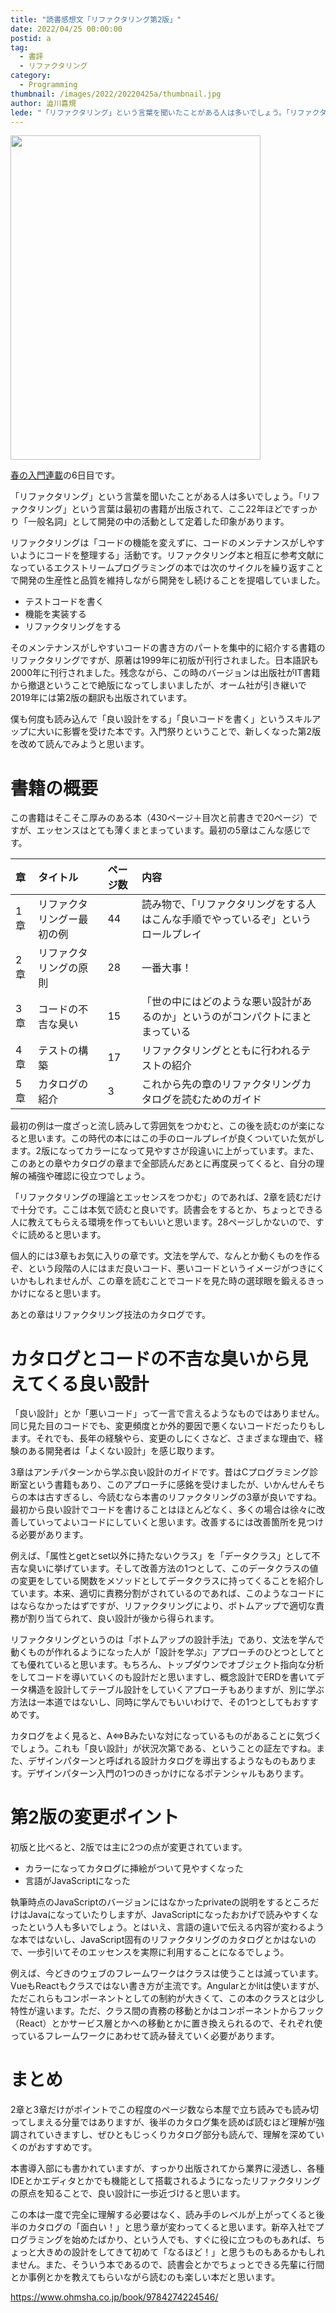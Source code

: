 ```yaml
---
title: "読書感想文「リファクタリング第2版」"
date: 2022/04/25 00:00:00
postid: a
tag:
  - 書評
  - リファクタリング
category:
  - Programming
thumbnail: /images/2022/20220425a/thumbnail.jpg
author: 澁川喜規
lede: "「リファクタリング」という言葉を聞いたことがある人は多いでしょう。「リファクタリング」という言葉は最初の書籍が出版されて、ここ22年ほどですっかり「一般名詞」として開発の中の活動として定着した印象があります。リファクタリングは「コードの機能を変えずに、コードのメンテナンスがしやすいようにコードを整理する」活動です。リファクタリング本と相互に参考文献になっているエクストリームプログラミングの本では次のサイクルを繰り返すことで開発の生産性と品質を維持しながら開発をし続けることを提唱していました。"
---
```


<a href="https://www.ohmsha.co.jp/book/9784274224546/" title="出版社のページへ">
<img src="/images/2022/20220425a/978-4-274-22454-6.jpg" alt="" width="400" height="519">
</a>

[春の入門連載](/articles/20220418a/)の6日目です。

「リファクタリング」という言葉を聞いたことがある人は多いでしょう。「リファクタリング」という言葉は最初の書籍が出版されて、ここ22年ほどですっかり「一般名詞」として開発の中の活動として定着した印象があります。

リファクタリングは「コードの機能を変えずに、コードのメンテナンスがしやすいようにコードを整理する」活動です。リファクタリング本と相互に参考文献になっているエクストリームプログラミングの本では次のサイクルを繰り返すことで開発の生産性と品質を維持しながら開発をし続けることを提唱していました。

* テストコードを書く
* 機能を実装する
* リファクタリングをする

そのメンテナンスがしやすいコードの書き方のパートを集中的に紹介する書籍のリファクタリングですが、原著は1999年に初版が刊行されました。日本語訳も2000年に刊行されました。残念ながら、この時のバージョンは出版社がIT書籍から撤退ということで絶版になってしまいましたが、オーム社が引き継いで2019年には第2版の翻訳も出版されています。

僕も何度も読み込んで「良い設計をする」「良いコードを書く」というスキルアップに大いに影響を受けた本です。入門祭りということで、新しくなった第2版を改めて読んでみようと思います。

# 書籍の概要

この書籍はそこそこ厚みのある本（430ページ＋目次と前書きで20ページ）ですが、エッセンスはとても薄くまとまっています。最初の5章はこんな感じです。

| 章 | タイトル | ページ数 | 内容 |
|:-|:-|:-|:-|
| 1章 | リファクタリングー最初の例 | 44 | 読み物で、「リファクタリングをする人はこんな手順でやっているぞ」というロールプレイ  |
| 2章 | リファクタリングの原則 | 28 | 一番大事！  |
| 3章 | コードの不吉な臭い | 15 | 「世の中にはどのような悪い設計があるのか」というのがコンパクトにまとまっている  |
| 4章 | テストの構築 | 17 | リファクタリングとともに行われるテストの紹介  |
| 5章 | カタログの紹介  | 3  | これから先の章のリファクタリングカタログを読むためのガイド  |

最初の例は一度ざっと流し読みして雰囲気をつかむと、この後を読むのが楽になると思います。この時代の本にはこの手のロールプレイが良くついていた気がします。2版になってカラーになって見やすさが段違いに上がっています。また、このあとの章やカタログの章まで全部読んだあとに再度戻ってくると、自分の理解の補強や確認に役立つでしょう。

「リファクタリングの理論とエッセンスをつかむ」のであれば、2章を読むだけで十分です。ここは本気で読むと良いです。読書会をするとか、ちょっとできる人に教えてもらえる環境を作ってもいいと思います。28ページしかないので、すぐに読めると思います。

個人的には3章もお気に入りの章です。文法を学んで、なんとか動くものを作るぞ、という段階の人にはまだ良いコード、悪いコードというイメージがつきにくいかもしれませんが、この章を読むことでコードを見た時の選球眼を鍛えるきっかけになると思います。

あとの章はリファクタリング技法のカタログです。

# カタログとコードの不吉な臭いから見えてくる良い設計

「良い設計」とか「悪いコード」って一言で言えるようなものではありません。同じ見た目のコードでも、変更頻度とか外的要因で悪くないコードだったりもします。それでも、長年の経験やら、変更のしにくさなど、さまざまな理由で、経験のある開発者は「よくない設計」を感じ取ります。

3章はアンチパターンから学ぶ良い設計のガイドです。昔はCプログラミング診断室という書籍もあり、このアプローチに感銘を受けましたが、いかんせんそちらの本は古すぎるし、今読むなら本書のリファクタリングの3章が良いですね。最初から良い設計でコードを書けることはほとんどなく、多くの場合は徐々に改善していってよいコードにしていくと思います。改善するには改善箇所を見つける必要があります。

例えば、「属性とgetとset以外に持たないクラス」を「データクラス」として不吉な臭いに挙げています。そして改善方法の1つとして、このデータクラスの値の変更をしている関数をメソッドとしてデータクラスに持ってくることを紹介しています。本来、適切に責務分割がされているのであれば、このようなコードにはならなかったはずですが、リファクタリングにより、ボトムアップで適切な責務が割り当てられて、良い設計が後から得られます。

リファクタリングというのは「ボトムアップの設計手法」であり、文法を学んで動くものが作れるようになった人が「設計を学ぶ」アプローチのひとつとしてとても優れていると思います。もちろん、トップダウンでオブジェクト指向な分析をしてコードを導いていくのも設計だと思いますし、概念設計でERDを書いてデータ構造を設計してテーブル設計をしていくアプローチもありますが、別に学ぶ方法は一本道ではないし、同時に学んでもいいわけで、その1つとしてもおすすめです。

カタログをよく見ると、A⇔Bみたいな対になっているものがあることに気づくでしょう。これも「良い設計」が状況次第である、ということの証左ですね。また、デザインパターンと呼ばれる設計カタログを導出するようなものもあります。デザインパターン入門の1つのきっかけになるポテンシャルもあります。

# 第2版の変更ポイント

初版と比べると、2版では主に2つの点が変更されています。

* カラーになってカタログに挿絵がついて見やすくなった
* 言語がJavaScriptになった

執筆時点のJavaScriptのバージョンにはなかったprivateの説明をするところだけはJavaになっていたりしますが、JavaScriptになったおかげで読みやすくなったという人も多いでしょう。とはいえ、言語の違いで伝える内容が変わるような本ではないし、JavaScript固有のリファクタリングのカタログとかはないので、一歩引いてそのエッセンスを実際に利用することになるでしょう。

例えば、今どきのウェブのフレームワークはクラスは使うことは減っています。VueもReactもクラスではない書き方が主流です。Angularとかlitは使いますが、ただこれらもコンポーネントとしての制約が大きくて、この本のクラスとは少し特性が違います。ただ、クラス間の責務の移動とかはコンポーネントからフック（React）とかサービス層とかへの移動とかに置き換えられるので、それぞれ使っているフレームワークにあわせて読み替えていく必要があります。

# まとめ

2章と3章だけがポイントでこの程度のページ数なら本屋で立ち読みでも読み切ってしまえる分量ではありますが、後半のカタログ集を読めば読むほど理解が強調されていきますし、ぜひともじっくりカタログ部分も読んで、理解を深めていくのがおすすめです。

本書導入部にも書かれていますが、すっかり出版されてから業界に浸透し、各種IDEとかエディタとかでも機能として搭載されるようになったリファクタリングの原点を知ることで、良い設計に一歩近づけると思います。

この本は一度で完全に理解する必要はなく、読み手のレベルが上がってくると後半のカタログの「面白い！」と思う章が変わってくると思います。新卒入社でプログラミングを始めたばかり、という人でも、すぐに役に立つものもあれば、ちょっと大きめの設計をしてきて初めて「なるほど！」と思うものもあるかもしれません。また、そういう本であるので、読書会とかでちょっとできる先輩に行間とか事例とかを教えてもらいながら読むのも楽しい本だと思います。

https://www.ohmsha.co.jp/book/9784274224546/
